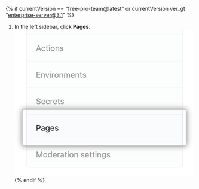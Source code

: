 {% if currentVersion == "free-pro-team@latest" or currentVersion ver_gt "enterprise-server@3.1" %}
1. In the left sidebar, click **Pages**.
   ![Page tab in the left-hand sidebar](/assets/images/help/pages/pages-tab.png)
{% endif %}
